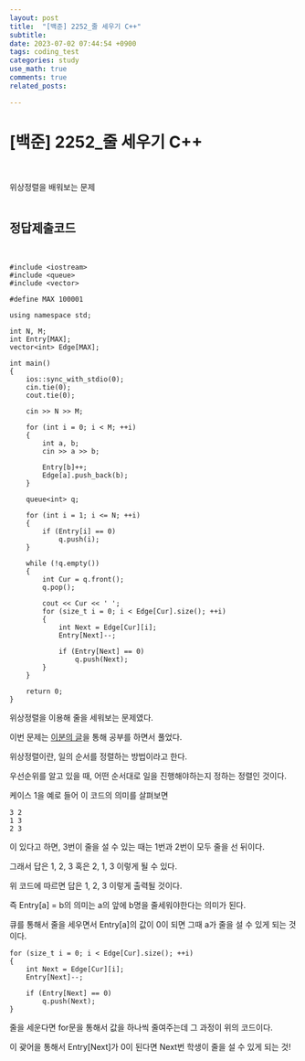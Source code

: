 ```yaml
---
layout: post
title:  "[백준] 2252_줄 세우기 C++"
subtitle:   
date: 2023-07-02 07:44:54 +0900
tags: coding_test
categories: study
use_math: true
comments: true
related_posts:

---
```


# [백준] 2252_줄 세우기 C++<br/>
<br/>

위상정렬을 배워보는 문제<br/>
<br/>

## 정답제출코드<br/>
<Br/>

```
#include <iostream>
#include <queue>
#include <vector>

#define MAX 100001

using namespace std;

int N, M;
int Entry[MAX];
vector<int> Edge[MAX];

int main()
{
    ios::sync_with_stdio(0);
    cin.tie(0);
    cout.tie(0);

    cin >> N >> M;

    for (int i = 0; i < M; ++i)
    {
        int a, b;
        cin >> a >> b;

        Entry[b]++;
        Edge[a].push_back(b);
    }

    queue<int> q;

    for (int i = 1; i <= N; ++i)
    {
        if (Entry[i] == 0)
            q.push(i);
    }

    while (!q.empty())
    {
        int Cur = q.front();
        q.pop();
 
        cout << Cur << ' ';
        for (size_t i = 0; i < Edge[Cur].size(); ++i)
        {
            int Next = Edge[Cur][i];
            Entry[Next]--;
 
            if (Entry[Next] == 0)
                q.push(Next);
        }
    }

    return 0;
}
```

위상정렬을 이용해 줄을 세워보는 문제였다.<br/>

이번 문제는 [이분의 글](https://yabmoons.tistory.com/409)을 통해 공부를 하면서 풀었다.<br/>

위상정렬이란, 일의 순서를 정렬하는 방법이라고 한다.<br/>

우선순위를 알고 있을 때, 어떤 순서대로 일을 진행해야하는지 정하는 정렬인 것이다.<br/>

케이스 1을 예로 들어 이 코드의 의미를 살펴보면<br/>

```
3 2
1 3
2 3
```
이 있다고 하면, 3번이 줄을 설 수 있는 때는 1번과 2번이 모두 줄을 선 뒤이다.<br/>

그래서 답은 1, 2, 3 혹은 2, 1, 3 이렇게 될 수 있다.<br/>

위 코드에 따르면 답은 1, 2, 3 이렇게 출력될 것이다.<br/>

즉 Entry[a] = b의 의미는 a의 앞에 b명을 줄세워야한다는 의미가 된다.<br/>

큐를 통해서 줄을 세우면서 Entry[a]의 값이 0이 되면 그때 a가 줄을 설 수 있게 되는 것이다.<br/>

```
for (size_t i = 0; i < Edge[Cur].size(); ++i)
{
    int Next = Edge[Cur][i];
    Entry[Next]--;

    if (Entry[Next] == 0)
        q.push(Next);
}
```

줄을 세운다면 for문을 통해서 값을 하나씩 줄여주는데 그 과정이 위의 코드이다.<br/>

이 괒어을 통해서 Entry[Next]가 0이 된다면 Next번 학생이 줄을 설 수 있게 되는 것!<br/>